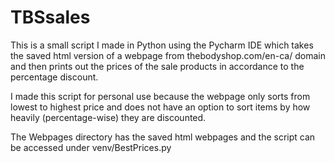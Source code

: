 # TBSsales

This is a small script I made in Python using the Pycharm IDE which takes the saved html version of a webpage from thebodyshop.com/en-ca/ domain and then prints out the prices of the sale products in accordance to the percentage discount. 

I made this script for personal use because the webpage only sorts from lowest to highest price and does not have an option to sort items by how heavily (percentage-wise) they are discounted. 

The Webpages directory has the saved html webpages and the script can be accessed under venv/BestPrices.py
